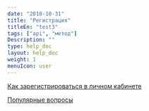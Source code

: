 ```yaml
---
date: "2018-10-31"
title: "Регистрация"
titleEn: "test3"
tags: ["api", "метод"]
Description: ""
type: help_doc
layout: help_doc
weight: 1
menuIcon: user
---
```


[Как зарегистрироваться в личном кабинете](/registration/instruction/)

[Популярные вопросы](/registration/questions/)